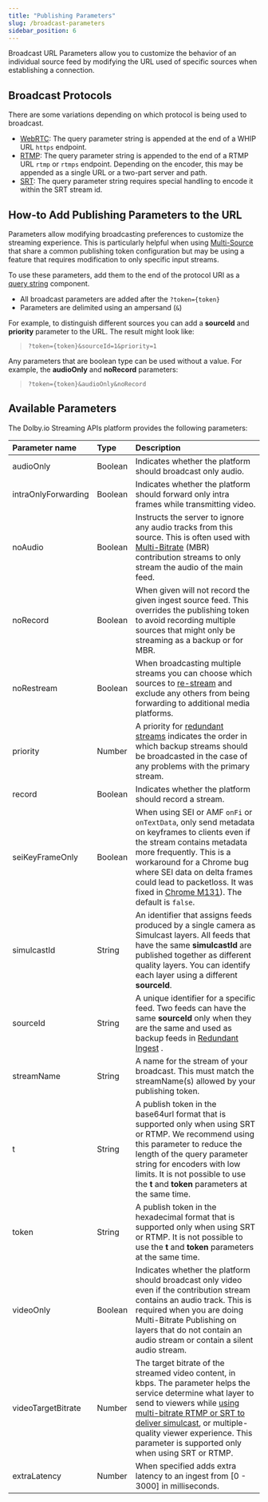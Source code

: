 ```yaml
---
title: "Publishing Parameters"
slug: /broadcast-parameters
sidebar_position: 6
---
```

Broadcast URL Parameters allow you to customize the behavior of an individual source feed by modifying the URL used of specific sources when establishing a connection.

## Broadcast Protocols

There are some variations depending on which protocol is being used to broadcast.

- [WebRTC](/millicast/broadcast/webrtc-whip.mdx): The query parameter string is appended at the end of a WHIP URL `https` endpoint.
- [RTMP](/millicast/broadcast/using-rtmp-and-rtmps.mdx): The query parameter string is appended to the end of a RTMP URL `rtmp` or `rtmps` endpoint. Depending on the encoder, this may be appended as a single URL or a two-part server and path.
- [SRT](/millicast/broadcast/using-srt.mdx): The query parameter string requires special handling to encode it within the SRT stream id.

## How-to Add Publishing Parameters to the URL

Parameters allow modifying broadcasting preferences to customize the streaming experience. This is particularly helpful when using [Multi-Source](/millicast/broadcast/multi-source-broadcasting.mdx)
 that share a common publishing token configuration but may be using a feature that requires modification to only specific input streams.

To use these parameters, add them to the end of the protocol URI as a [query string](https://www.rfc-editor.org/rfc/rfc3986#section-3.4) component.

- All broadcast parameters are added after the `?token={token}`
- Parameters are delimited using an ampersand (`&`)

For example, to distinguish different sources you can add a **sourceId** and **priority** parameter to the URL. The  result might look like:

> `?token={token}&sourceId=1&priority=1`

Any parameters that are boolean type can be used without a value. For example, the **audioOnly** and **noRecord** parameters:

> `?token={token}&audioOnly&noRecord`

## Available Parameters

The Dolby.io Streaming APIs platform provides the following parameters:

| Parameter name      | Type    | Description                                                                                                                                                                                                                                                                                                                                                          |
| :------------------ | :------ | :------------------------------------------------------------------------------------------------------------------------------------------------------------------------------------------------------------------------------------------------------------------------------------------------------------------------------------------------------------------- |
| audioOnly           | Boolean | Indicates whether the platform should broadcast only audio.                                                                                                                                                                                                                                                                                                          |
| intraOnlyForwarding | Boolean | Indicates whether the platform should forward only intra frames while transmitting video.                                                                                                                                                                                                                                                                            |
| noAudio             | Boolean | Instructs the server to ignore any audio tracks from this source. This is often used with [Multi-Bitrate](/millicast/broadcast/multi-source-broadcasting.mdx) (MBR) contribution streams to only stream the audio of the main feed.                                                                                                                                   |
| noRecord            | Boolean | When given will not record the given ingest source feed. This overrides the publishing token to avoid recording multiple sources that might only be streaming as a backup or for MBR.                                                                                                                                                                                |
| noRestream          | Boolean | When broadcasting multiple streams you can choose which sources to [re-stream](/millicast/distribution/re-streaming.mdx)  and exclude any others from being forwarding to additional media platforms.                                                                                                                                                                 |
| priority            | Number  | A priority for [redundant streams](/millicast/broadcast/redundant-ingest/index.mdx) indicates the order in which backup streams should be broadcasted in the case of any problems with the primary stream.                                                                                                                                                            |
| record              | Boolean | Indicates whether the platform should record a stream.                                                                                                                                                                                                                                                                                                               |
| seiKeyFrameOnly     | Boolean  | When using SEI or AMF `onFi` or `onTextData`, only send metadata on keyframes to clients even if the stream contains metadata more frequently.  This is a workaround for a Chrome bug where SEI data on delta frames could lead to packetloss. It was fixed in [Chrome M131](https://issues.chromium.org/issues/375352614)).  The default is `false`.			   |
| simulcastId         | String  | An identifier that assigns feeds produced by a single camera as Simulcast layers. All feeds that have the same **simulcastId** are published together as different quality layers. You can identify each layer using a different **sourceId**.                                                                                                                       |
| sourceId            | String  | A unique identifier for a specific feed. Two feeds can have the same **sourceId** only when they are the same and used as backup feeds in [Redundant Ingest](/millicast/broadcast/redundant-ingest/index.mdx) .                                                                                                                                                       |
| streamName          | String  | A name for the stream of your broadcast.  This must match the streamName(s) allowed by your publishing token.                                                                                                                                                                                                                                                        |
| t                   | String  | A publish token in the base64url format that is supported only when using SRT or RTMP. We recommend using this parameter to reduce the length of the query parameter string for encoders with low limits. It is not possible to use the **t** and **token** parameters at the same time.                                                                             |
| token               | String  | A publish token in the hexadecimal format that is supported only when using SRT or RTMP.  It is not possible to use the **t** and **token** parameters at the same time.                                                                                                                                                                                             |
| videoOnly           | Boolean | Indicates whether the platform should broadcast only video even if the contribution stream contains an audio track. This is required when you are doing Multi-Bitrate Publishing on layers that do not contain an audio stream or contain a silent audio stream.                                                                                                     |
| videoTargetBitrate  | Number  | The target bitrate of the streamed video content, in kbps. The parameter helps the service determine what layer to send to viewers while [using multi-bitrate RTMP or SRT to deliver simulcast](/millicast/distribution/using-webrtc-simulcast.md#how-to-enable-simulcast-from-an-encoder), or multiple-quality viewer experience. This parameter is supported only when using SRT or RTMP. |
| extraLatency        | Number  | When specified adds extra latency to an ingest from [0 - 3000] in milliseconds.                                                                                                                                                                                                                                                                                      |
